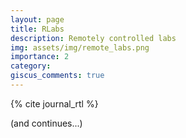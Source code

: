 ```yaml
---
layout: page
title: RLabs
description: Remotely controlled labs
img: assets/img/remote_labs.png
importance: 2
category:
giscus_comments: true
---
```


{% cite journal_rtl %}

(and continues...)

